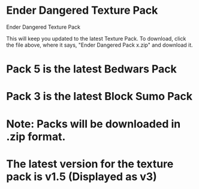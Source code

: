 # Ender Dangered Texture Pack

Ender Dangered Texture Pack

This will keep you updated to the latest Texture Pack.
To download, click the file above, where it says, "Ender Dangered Pack x.zip" and download it.

# Pack 5 is the latest Bedwars Pack
# Pack 3 is the latest Block Sumo Pack

# Note: Packs will be downloaded in .zip format.

# The latest version for the texture pack is v1.5 (Displayed as v3)
